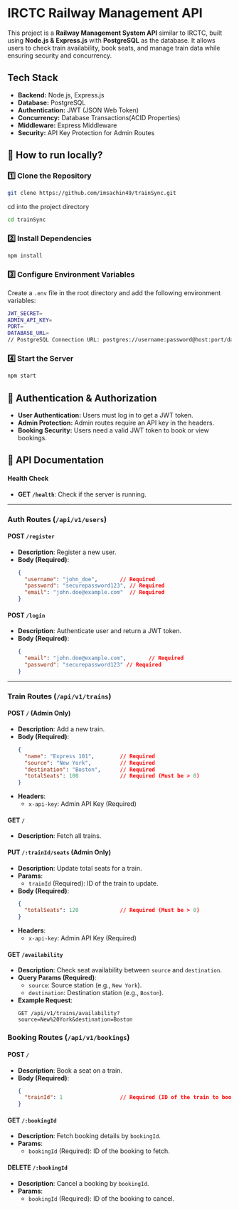 # IRCTC Railway Management API
This project is a **Railway Management System API** similar to IRCTC, built using **Node.js & Express.js** with **PostgreSQL** as the database. It allows users to check train availability, book seats, and manage train data while ensuring security and concurrency.

## Tech Stack
- **Backend:** Node.js, Express.js
- **Database:** PostgreSQL
- **Authentication:** JWT (JSON Web Token)
- **Concurrency:** Database Transactions(ACID Properties)
- **Middleware:** Express Middleware
- **Security:** API Key Protection for Admin Routes

## 🚀 How to run locally?

### 1️⃣ Clone the Repository
```sh
git clone https://github.com/imsachin49/trainSync.git
```
cd into the project directory
```sh
cd trainSync
```

### 2️⃣ Install Dependencies
```sh
npm install
```

### 3️⃣ Configure Environment Variables
Create a `.env` file in the root directory and add the following environment variables:
```sh
JWT_SECRET=
ADMIN_API_KEY=
PORT=
DATABASE_URL= 
// PostgreSQL Connection URL: postgres://username:password@host:port/database (OR use one from NeonDB)
```

### 4️⃣ Start the Server
```sh
npm start
```

## 🔐 Authentication & Authorization
- **User Authentication:** Users must log in to get a JWT token.  
- **Admin Protection:** Admin routes require an API key in the headers.  
- **Booking Security:** Users need a valid JWT token to book or view bookings.  

## 📝 API Documentation

#### **Health Check**
- **GET `/health`**: Check if the server is running.

---

### **Auth Routes** (`/api/v1/users`)

#### **POST `/register`**
- **Description**: Register a new user.
- **Body (Required)**:
  ```json
  {
    "username": "john_doe",       // Required
    "password": "securepassword123", // Required
    "email": "john.doe@example.com"  // Required
  }
  ```

#### **POST `/login`**
- **Description**: Authenticate user and return a JWT token.
- **Body (Required)**:
  ```json
  {
    "email": "john.doe@example.com",       // Required
    "password": "securepassword123" // Required
  }
  ```

---

### **Train Routes** (`/api/v1/trains`)

#### **POST `/`** (Admin Only)
- **Description**: Add a new train.
- **Body (Required)**:
  ```json
  {
    "name": "Express 101",        // Required
    "source": "New York",         // Required
    "destination": "Boston",      // Required
    "totalSeats": 100             // Required (Must be > 0)
  }
  ```
- **Headers**:
  - `x-api-key`: Admin API Key (Required)

#### **GET `/`**
- **Description**: Fetch all trains.

#### **PUT `/:trainId/seats`** (Admin Only)
- **Description**: Update total seats for a train.
- **Params**:
  - `trainId` (Required): ID of the train to update.
- **Body (Required)**:
  ```json
  {
    "totalSeats": 120             // Required (Must be > 0)
  }
  ```
- **Headers**:
  - `x-api-key`: Admin API Key (Required)

#### **GET `/availability`**
- **Description**: Check seat availability between `source` and `destination`.
- **Query Params (Required)**:
  - `source`: Source station (e.g., `New York`).
  - `destination`: Destination station (e.g., `Boston`).
- **Example Request**:
  ```
  GET /api/v1/trains/availability?source=New%20York&destination=Boston
  ```

### **Booking Routes** (`/api/v1/bookings`)

#### **POST `/`**
- **Description**: Book a seat on a train.
- **Body (Required)**:
  ```json
  {
    "trainId": 1                  // Required (ID of the train to book)
  }
  ```

#### **GET `/:bookingId`**
- **Description**: Fetch booking details by `bookingId`.
- **Params**:
  - `bookingId` (Required): ID of the booking to fetch.

#### **DELETE `/:bookingId`**
- **Description**: Cancel a booking by `bookingId`.
- **Params**:
  - `bookingId` (Required): ID of the booking to cancel.

<!-- 
---
## **Summary  of API Endpoints**
#### **Auth Routes**
- **POST `/register`**: Register a new user. Requires `username`, `password`, and `email`.
- **POST `/login`**: Authenticate user and return a JWT token. Requires `username` and `password`.

#### **Booking Routes**
- **POST `/`**: Book a seat on a train. Requires `trainId` and a valid JWT token.
- **GET `/:bookingId`**: Fetch booking details by `bookingId`. Requires a valid JWT token.
- **DELETE `/:bookingId`**: Cancel a booking by `bookingId`. Requires a valid JWT token.

#### **Train Routes**
- **POST `/`**: Add a new train (Admin only). Requires `name`, `source`, `destination`, and `totalSeats`.
- **GET `/`**: Fetch all trains. Requires a valid JWT token.
- **PUT `/:trainId/seats`**: Update total seats for a train (Admin only). Requires `trainId` and `totalSeats`.
- **GET `/availability`**: Check seat availability between `source` and `destination`. Requires valid JWT token. -->
